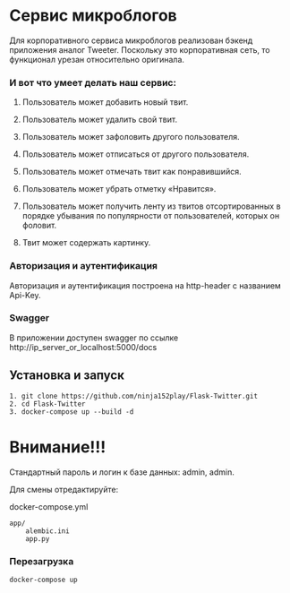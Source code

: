 Сервис микроблогов
========

Для корпоративного сервиса микроблогов реализован бэкенд 
приложения аналог Tweeter. Поскольку это корпоративная сеть, то функционал урезан
относительно оригинала.

### И вот что умеет делать наш сервис:
1. Пользователь может добавить новый твит.

2. Пользователь может удалить свой твит.

3. Пользователь может зафоловить другого пользователя.

4. Пользователь может отписаться от другого пользователя.

5. Пользователь может отмечать твит как понравившийся.

6. Пользователь может убрать отметку «Нравится».

7. Пользователь может получить ленту из твитов отсортированных в
порядке убывания по популярности от пользователей, которых он
фоловит.

8. Твит может содержать картинку.

### Авторизация и аутентификация
Авторизация и аутентификация построена на http-header с названием Api-Key.

### Swagger
В приложении доступен swagger по ссылке http://ip_server_or_localhost:5000/docs

## Установка и запуск
```
1. git clone https://github.com/ninja152play/Flask-Twitter.git
2. cd Flask-Twitter
3. docker-compose up --build -d
```
# Внимание!!!
Стандартный пароль и логин к базе данных: admin, admin.

Для смены отредактируйте:

docker-compose.yml

```
app/
    alembic.ini
    app.py
```

### Перезагрузка
```
docker-compose up 
```
